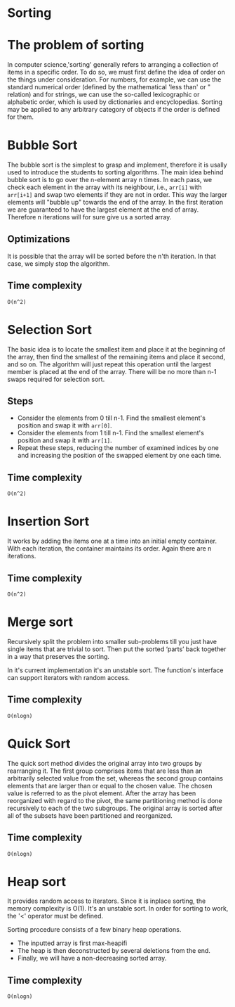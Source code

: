 # Sorting

<h1>The problem of sorting</h1>
In computer science,'sorting' generally refers to arranging a collection of items in a specific order. To do so, we must first define the idea of order on the things under consideration. For numbers, for example, we can use the standard numerical order (defined by the mathematical 'less than' or " relation) and for strings, we can use the so-called lexicographic or alphabetic order, which is used by dictionaries and encyclopedias. Sorting may be applied to any arbitrary category of objects if the order is defined for them.

<h1>Bubble Sort</h1>
The bubble sort is the simplest to grasp and implement, therefore it is usally used to introduce the students to sorting algorithms. The main idea behind bubble sort is to go over the n-element array n times. In each pass, we check each element in the array with its neighbour, i.e., <code>arr[i]</code> with <code>arr[i+1]</code> and swap two elements if they are not in order. This way the larger elements will "bubble up" towards the end of the array. In the first iteration we are guaranteed to have the largest element at the end of array. Therefore n iterations will for sure give us a sorted array.

<h2>Optimizations</h2>
It is possible that the array will be sorted before the n'th iteration. In that case, we simply stop the algorithm.

<h2>Time complexity</h2>
<code>O(n^2)</code>

<h1>Selection Sort</h1>
The basic idea is to locate the smallest item and place it at the beginning of the array, then find the smallest of the remaining items and place it second, and so on. The algorithm will just repeat this operation until the largest member is placed at the end of the array. There will be no more than n-1 swaps required for selection sort.

<h2>Steps</h1>

* Consider the elements from 0 till n-1. Find the smallest element's position and swap it with <code>arr[0]</code>.
* Consider the elements from 1 till n-1. Find the smallest element's position and swap it with <code>arr[1]</code>.
* Repeat these steps, reducing the number of examined indices by one and increasing the position of the swapped element by one each time.

<h2>Time complexity</h2>
<code>O(n^2)</code>

<h1>Insertion Sort</h1>
It works by adding the items one at a time into an initial empty container. With each iteration, the container maintains its order. Again there are n iterations.

<h2>Time complexity</h2>
<code>O(n^2)</code>

<h1>Merge sort</h1>

Recursively split the problem into smaller sub-problems till you
just have single items that are trivial to sort. Then put the sorted
‘parts’ back together in a way that preserves the sorting.

In it's current implementation it's an unstable sort.
The function's interface can support iterators with random access.

<h2>Time complexity</h2>
<code>O(nlogn)</code>

<h1>Quick Sort</h1>
The quick sort method divides the original array into two groups by rearranging it. The first group comprises items that are less than an arbitrarily selected value from the set, whereas the second group contains elements that are larger than or equal to the chosen value. The chosen value is referred to as the pivot element. After the array has been reorganized with regard to the pivot, the same partitioning method is done recursively to each of the two subgroups. The original array is sorted after all of the subsets have been partitioned and reorganized.

<h2>Time complexity</h2>
<code>O(nlogn)</code>

<h1>Heap sort</h1>
It provides random access to iterators.
Since it is inplace sorting, the memory complexity is O(1).
It's an unstable sort.
In order for sorting to work, the '<' operator must be defined.

Sorting procedure consists of a  few binary heap operations.
* The inputted array is first max-heapifi
* The heap is then deconstructed by several deletions from the end.
* Finally, we will have a non-decreasing sorted array.

<h2>Time complexity</h2>
<code>O(nlogn)</code>
